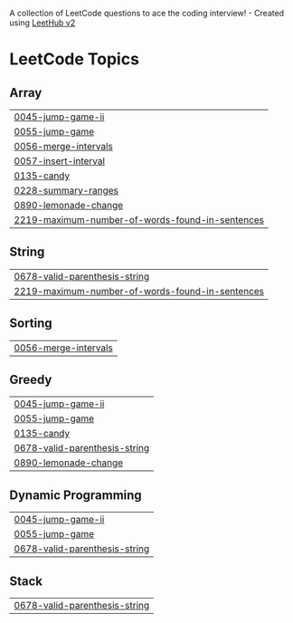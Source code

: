 A collection of LeetCode questions to ace the coding interview! - Created using [LeetHub v2](https://github.com/arunbhardwaj/LeetHub-2.0)
<!---LeetCode Topics Start-->
# LeetCode Topics
## Array
|  |
| ------- |
| [0045-jump-game-ii](https://github.com/priyanshurai007/MUST-Revise-DSA/tree/master/0045-jump-game-ii) |
| [0055-jump-game](https://github.com/priyanshurai007/MUST-Revise-DSA/tree/master/0055-jump-game) |
| [0056-merge-intervals](https://github.com/priyanshurai007/MUST-Revise-DSA/tree/master/0056-merge-intervals) |
| [0057-insert-interval](https://github.com/priyanshurai007/MUST-Revise-DSA/tree/master/0057-insert-interval) |
| [0135-candy](https://github.com/priyanshurai007/MUST-Revise-DSA/tree/master/0135-candy) |
| [0228-summary-ranges](https://github.com/priyanshurai007/MUST-Revise-DSA/tree/master/0228-summary-ranges) |
| [0890-lemonade-change](https://github.com/priyanshurai007/MUST-Revise-DSA/tree/master/0890-lemonade-change) |
| [2219-maximum-number-of-words-found-in-sentences](https://github.com/priyanshurai007/MUST-Revise-DSA/tree/master/2219-maximum-number-of-words-found-in-sentences) |
## String
|  |
| ------- |
| [0678-valid-parenthesis-string](https://github.com/priyanshurai007/MUST-Revise-DSA/tree/master/0678-valid-parenthesis-string) |
| [2219-maximum-number-of-words-found-in-sentences](https://github.com/priyanshurai007/MUST-Revise-DSA/tree/master/2219-maximum-number-of-words-found-in-sentences) |
## Sorting
|  |
| ------- |
| [0056-merge-intervals](https://github.com/priyanshurai007/MUST-Revise-DSA/tree/master/0056-merge-intervals) |
## Greedy
|  |
| ------- |
| [0045-jump-game-ii](https://github.com/priyanshurai007/MUST-Revise-DSA/tree/master/0045-jump-game-ii) |
| [0055-jump-game](https://github.com/priyanshurai007/MUST-Revise-DSA/tree/master/0055-jump-game) |
| [0135-candy](https://github.com/priyanshurai007/MUST-Revise-DSA/tree/master/0135-candy) |
| [0678-valid-parenthesis-string](https://github.com/priyanshurai007/MUST-Revise-DSA/tree/master/0678-valid-parenthesis-string) |
| [0890-lemonade-change](https://github.com/priyanshurai007/MUST-Revise-DSA/tree/master/0890-lemonade-change) |
## Dynamic Programming
|  |
| ------- |
| [0045-jump-game-ii](https://github.com/priyanshurai007/MUST-Revise-DSA/tree/master/0045-jump-game-ii) |
| [0055-jump-game](https://github.com/priyanshurai007/MUST-Revise-DSA/tree/master/0055-jump-game) |
| [0678-valid-parenthesis-string](https://github.com/priyanshurai007/MUST-Revise-DSA/tree/master/0678-valid-parenthesis-string) |
## Stack
|  |
| ------- |
| [0678-valid-parenthesis-string](https://github.com/priyanshurai007/MUST-Revise-DSA/tree/master/0678-valid-parenthesis-string) |
<!---LeetCode Topics End-->